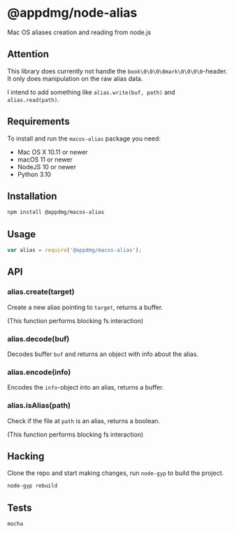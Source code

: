 # @appdmg/node-alias

Mac OS aliases creation and reading from node.js

## Attention

This library does currently not handle the `book\0\0\0\0mark\0\0\0\0`-header. It only does manipulation on the raw alias data.

I intend to add something like `alias.write(buf, path)` and `alias.read(path)`.


## Requirements

To install and run the `macos-alias` package you need:

* Mac OS X 10.11 or newer 
* macOS 11 or newer
* NodeJS 10 or newer
* Python 3.10


## Installation

```sh
npm install @appdmg/macos-alias
```

## Usage

```javascript
var alias = require('@appdmg/macos-alias');
```

## API

### alias.create(target)

Create a new alias pointing to `target`, returns a buffer.

(This function performs blocking fs interaction)

### alias.decode(buf)

Decodes buffer `buf` and returns an object with info about the alias.

### alias.encode(info)

Encodes the `info`-object into an alias, returns a buffer.

### alias.isAlias(path)

Check if the file at `path` is an alias, returns a boolean.

(This function performs blocking fs interaction)

## Hacking

Clone the repo and start making changes, run `node-gyp` to build the project.

```sh
node-gyp rebuild
```

## Tests

```sh
mocha
```
